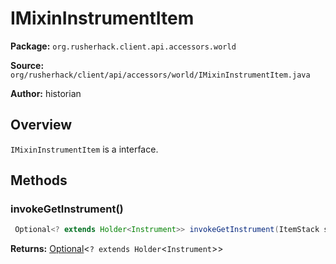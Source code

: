 # IMixinInstrumentItem

**Package:** `org.rusherhack.client.api.accessors.world`

**Source:** `org/rusherhack/client/api/accessors/world/IMixinInstrumentItem.java`

**Author:** historian



## Overview

`IMixinInstrumentItem` is a interface.

## Methods

### invokeGetInstrument()

```java
 Optional<? extends Holder<Instrument>> invokeGetInstrument(ItemStack stack, HolderLookup.Provider arg2)
```

**Returns:** [Optional](https://docs.oracle.com/en/java/javase/21/docs/api/java.base/java/util/Optional.html)<`? extends Holder`<`Instrument`>>

